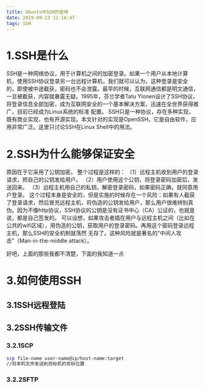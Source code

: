 ```yaml
---
title: Ubuntu中SSH的使用
date: 2019-09-23 12:16:47
tags: SSH
---
```

# 1.SSH是什么
SSH是一种网络协议，用于计算机之间的加密登录。如果一个用户从本地计算机，使用SSH协议登录另一台远程计算机，我们就可以认为，这种登录是安全的，即使被中途截获，密码也不会泄露。最早的时候，互联网通信都是明文通信，一旦被截获，内容就暴露无疑。1995年，芬兰学者Tatu Ylonen设计了SSH协议，将登录信息全部加密，成为互联网安全的一个基本解决方案，迅速在全世界获得推广，目前已经成为Linux系统的标准 配置。
SSH只是一种协议，存在多种实现，既有商业实现，也有开源实现。本文针对的实现是OpenSSH，它是自由软件，应用非常广泛。这里只讨论SSH在Linux Shell中的用法。
# 2.SSH为什么能够保证安全
  原因在于它采用了公钥加密。
	整个过程是这样的：
	（1）远程主机收到用户的登录请求，把自己的公钥发给用户。
	（2）用户使用这个公钥，将登录密码加密后，发送回来。
	（3）远程主机用自己的私钥，解密登录密码，如果密码正确，就同意用户登录。
	这个过程本身是安全的，但是实施的时候存在一个风险：如果有人截获了登录请求，然后冒充远程主机，将伪造的公钥发给用户，那么用户很难辨别真伪。因为不像http协议，SSH协议的公钥是没有证书中心（CA）公证的，也就是说，都是自己签发的。
可以设想，如果攻击者插在用户与远程主机之间（比如在公共的wifi区域），用伪造的公钥，获取用户的登录密码。再用这个密码登录远程主机，那么SSH的安全机制就荡然 无存了。这种风险就是著名的"中间人攻击"（Man-in-the-middle attack）。

好吧，上面的那些我都不清楚，下面的我知道一点
# 3.如何使用SSH

## 3.1SSH远程登陆

## 3.2SSH传输文件

### 3.2.1SCP
```bash
scp file-name user-name@ip/host-name:target
//将本机文件发送到目标机的目标位置
```
### 3.2.2SFTP
